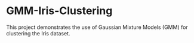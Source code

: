 # GMM-Iris-Clustering
This project demonstrates the use of Gaussian Mixture Models (GMM) for clustering the Iris dataset.
